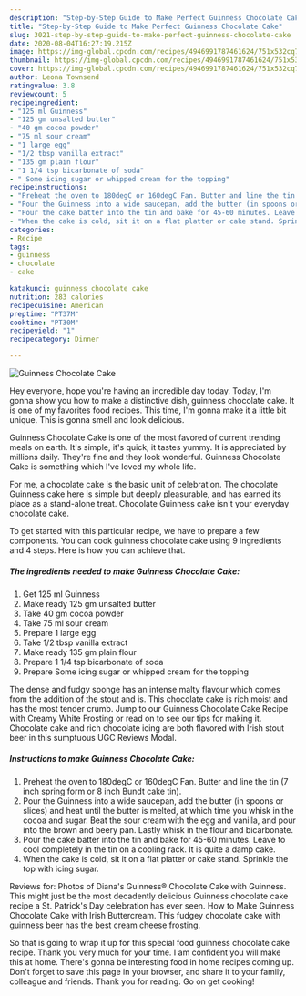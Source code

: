 ```yaml
---
description: "Step-by-Step Guide to Make Perfect Guinness Chocolate Cake"
title: "Step-by-Step Guide to Make Perfect Guinness Chocolate Cake"
slug: 3021-step-by-step-guide-to-make-perfect-guinness-chocolate-cake
date: 2020-08-04T16:27:19.215Z
image: https://img-global.cpcdn.com/recipes/4946991787461624/751x532cq70/guinness-chocolate-cake-recipe-main-photo.jpg
thumbnail: https://img-global.cpcdn.com/recipes/4946991787461624/751x532cq70/guinness-chocolate-cake-recipe-main-photo.jpg
cover: https://img-global.cpcdn.com/recipes/4946991787461624/751x532cq70/guinness-chocolate-cake-recipe-main-photo.jpg
author: Leona Townsend
ratingvalue: 3.8
reviewcount: 5
recipeingredient:
- "125 ml Guinness"
- "125 gm unsalted butter"
- "40 gm cocoa powder"
- "75 ml sour cream"
- "1 large egg"
- "1/2 tbsp vanilla extract"
- "135 gm plain flour"
- "1 1/4 tsp bicarbonate of soda"
- " Some icing sugar or whipped cream for the topping"
recipeinstructions:
- "Preheat the oven to 180degC or 160degC Fan. Butter and line the tin (7 inch spring form or 8 inch Bundt cake tin)."
- "Pour the Guinness into a wide saucepan, add the butter (in spoons or slices) and heat until the butter is melted, at which time you whisk in the cocoa and sugar. Beat the sour cream with the egg and vanilla, and pour into the brown and beery pan. Lastly whisk in the flour and bicarbonate."
- "Pour the cake batter into the tin and bake for 45-60 minutes. Leave to cool completely in the tin on a cooling rack. It is quite a damp cake."
- "When the cake is cold, sit it on a flat platter or cake stand. Sprinkle the top with icing sugar."
categories:
- Recipe
tags:
- guinness
- chocolate
- cake

katakunci: guinness chocolate cake 
nutrition: 283 calories
recipecuisine: American
preptime: "PT37M"
cooktime: "PT30M"
recipeyield: "1"
recipecategory: Dinner

---
```



![Guinness Chocolate Cake](https://img-global.cpcdn.com/recipes/4946991787461624/751x532cq70/guinness-chocolate-cake-recipe-main-photo.jpg)

Hey everyone, hope you're having an incredible day today. Today, I'm gonna show you how to make a distinctive dish, guinness chocolate cake. It is one of my favorites food recipes. This time, I'm gonna make it a little bit unique. This is gonna smell and look delicious.

Guinness Chocolate Cake is one of the most favored of current trending meals on earth. It's simple, it's quick, it tastes yummy. It is appreciated by millions daily. They're fine and they look wonderful. Guinness Chocolate Cake is something which I've loved my whole life.

For me, a chocolate cake is the basic unit of celebration. The chocolate Guinness cake here is simple but deeply pleasurable, and has earned its place as a stand-alone treat. Chocolate Guinness cake isn&#39;t your everyday chocolate cake.


To get started with this particular recipe, we have to prepare a few components. You can cook guinness chocolate cake using 9 ingredients and 4 steps. Here is how you can achieve that.

<!--inarticleads1-->

##### The ingredients needed to make Guinness Chocolate Cake:

1. Get 125 ml Guinness
1. Make ready 125 gm unsalted butter
1. Take 40 gm cocoa powder
1. Take 75 ml sour cream
1. Prepare 1 large egg
1. Take 1/2 tbsp vanilla extract
1. Make ready 135 gm plain flour
1. Prepare 1 1/4 tsp bicarbonate of soda
1. Prepare  Some icing sugar or whipped cream for the topping


The dense and fudgy sponge has an intense malty flavour which comes from the addition of the stout and is. This chocolate cake is rich moist and has the most tender crumb. Jump to our Guinness Chocolate Cake Recipe with Creamy White Frosting or read on to see our tips for making it. Chocolate cake and rich chocolate icing are both flavored with Irish stout beer in this sumptuous UGC Reviews Modal. 

<!--inarticleads2-->

##### Instructions to make Guinness Chocolate Cake:

1. Preheat the oven to 180degC or 160degC Fan. Butter and line the tin (7 inch spring form or 8 inch Bundt cake tin).
1. Pour the Guinness into a wide saucepan, add the butter (in spoons or slices) and heat until the butter is melted, at which time you whisk in the cocoa and sugar. Beat the sour cream with the egg and vanilla, and pour into the brown and beery pan. Lastly whisk in the flour and bicarbonate.
1. Pour the cake batter into the tin and bake for 45-60 minutes. Leave to cool completely in the tin on a cooling rack. It is quite a damp cake.
1. When the cake is cold, sit it on a flat platter or cake stand. Sprinkle the top with icing sugar.


Reviews for: Photos of Diana&#39;s Guinness® Chocolate Cake with Guinness. This might just be the most decadently delicious Guinness chocolate cake recipe a St. Patrick&#39;s Day celebration has ever seen. How to Make Guinness Chocolate Cake with Irish Buttercream. This fudgey chocolate cake with guinness beer has the best cream cheese frosting. 

So that is going to wrap it up for this special food guinness chocolate cake recipe. Thank you very much for your time. I am confident you will make this at home. There's gonna be interesting food in home recipes coming up. Don't forget to save this page in your browser, and share it to your family, colleague and friends. Thank you for reading. Go on get cooking!
